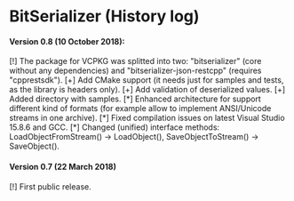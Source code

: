 # BitSerializer (History log)

#### Version 0.8 (10 October 2018):

[!] The package for VCPKG was splitted into two: "bitserializer" (core without any dependencies) and "bitserializer-json-restcpp" (requires "cpprestsdk").
[+] Add CMake support (it needs just for samples and tests, as the library is headers only).
[+] Add validation of deserialized values.
[+] Added directory with samples.
[\*] Enhanced architecture for support different kind of formats (for example allow to implement ANSI/Unicode streams in one archive).
[\*] Fixed compilation issues on latest Visual Studio 15.8.6 and GCC.
[\*] Changed (unified) interface methods: LoadObjectFromStream() -> LoadObject(), SaveObjectToStream() -> SaveObject().

#### Version 0.7 (22 March 2018)
[!] First public release.
